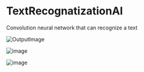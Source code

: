 # TextRecognatizationAI
Convolution neural network that can recognize a text

![OutputImage](https://user-images.githubusercontent.com/52841087/158145906-25045c8e-a585-498f-a6fe-af1c76af061c.png)

![image](https://user-images.githubusercontent.com/52841087/158182936-a9b1a1a9-12d0-4c1b-9fc4-bd2be5dc1806.png)

![image](https://user-images.githubusercontent.com/52841087/158377346-aed35a32-3c7e-42c7-8dde-f05e055267ad.png)

